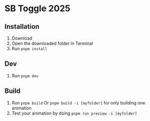 # SB Toggle 2025

## Installation
1. Download
2. Open the downloaded folder in Terminal
3. Run `pnpm install`

## Dev
1. Run `pnpm dev`

## Build
1. Run `pnpm build`
   Or `pnpm build -i [myfolder]` for only building one animation
2. Test your animation by doing `pnpm run preview -i [myfolder]`
